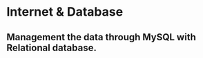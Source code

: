 Internet & Database
=====

## Management the data through MySQL with Relational database.<br><br><br><br>